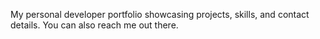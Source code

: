 My personal developer portfolio showcasing projects, skills, and contact details. You can also reach me out there.  

